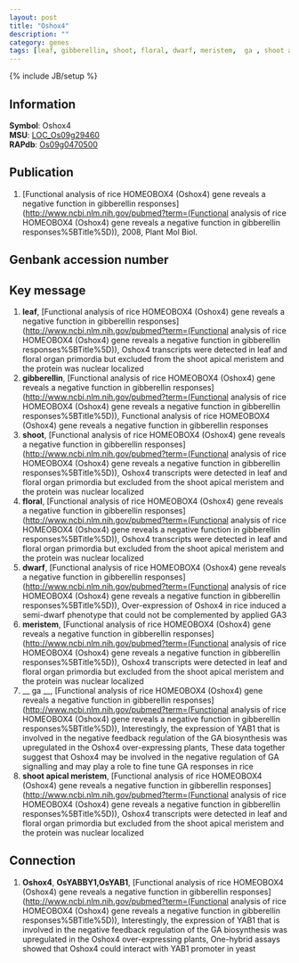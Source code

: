```yaml
---
layout: post
title: "Oshox4"
description: ""
category: genes
tags: [leaf, gibberellin, shoot, floral, dwarf, meristem,  ga , shoot apical meristem]
---
```

{% include JB/setup %}

## Information
__Symbol__: Oshox4  
__MSU__: [LOC_Os09g29460](http://rice.plantbiology.msu.edu/cgi-bin/ORF_infopage.cgi?orf=LOC_Os09g29460)  
__RAPdb__: [Os09g0470500](http://rapdb.dna.affrc.go.jp/viewer/gbrowse_details/irgsp1?name=Os09g0470500)  

## Publication
1. [Functional analysis of rice HOMEOBOX4 (Oshox4) gene reveals a negative function in gibberellin responses](http://www.ncbi.nlm.nih.gov/pubmed?term=(Functional analysis of rice HOMEOBOX4 (Oshox4) gene reveals a negative function in gibberellin responses%5BTitle%5D)), 2008, Plant Mol Biol.

## Genbank accession number

## Key message
1. __leaf__, [Functional analysis of rice HOMEOBOX4 (Oshox4) gene reveals a negative function in gibberellin responses](http://www.ncbi.nlm.nih.gov/pubmed?term=(Functional analysis of rice HOMEOBOX4 (Oshox4) gene reveals a negative function in gibberellin responses%5BTitle%5D)),  Oshox4 transcripts were detected in leaf and floral organ primordia but excluded from the shoot apical meristem and the protein was nuclear localized
2. __gibberellin__, [Functional analysis of rice HOMEOBOX4 (Oshox4) gene reveals a negative function in gibberellin responses](http://www.ncbi.nlm.nih.gov/pubmed?term=(Functional analysis of rice HOMEOBOX4 (Oshox4) gene reveals a negative function in gibberellin responses%5BTitle%5D)), Functional analysis of rice HOMEOBOX4 (Oshox4) gene reveals a negative function in gibberellin responses
3. __shoot__, [Functional analysis of rice HOMEOBOX4 (Oshox4) gene reveals a negative function in gibberellin responses](http://www.ncbi.nlm.nih.gov/pubmed?term=(Functional analysis of rice HOMEOBOX4 (Oshox4) gene reveals a negative function in gibberellin responses%5BTitle%5D)),  Oshox4 transcripts were detected in leaf and floral organ primordia but excluded from the shoot apical meristem and the protein was nuclear localized
4. __floral__, [Functional analysis of rice HOMEOBOX4 (Oshox4) gene reveals a negative function in gibberellin responses](http://www.ncbi.nlm.nih.gov/pubmed?term=(Functional analysis of rice HOMEOBOX4 (Oshox4) gene reveals a negative function in gibberellin responses%5BTitle%5D)),  Oshox4 transcripts were detected in leaf and floral organ primordia but excluded from the shoot apical meristem and the protein was nuclear localized
5. __dwarf__, [Functional analysis of rice HOMEOBOX4 (Oshox4) gene reveals a negative function in gibberellin responses](http://www.ncbi.nlm.nih.gov/pubmed?term=(Functional analysis of rice HOMEOBOX4 (Oshox4) gene reveals a negative function in gibberellin responses%5BTitle%5D)),  Over-expression of Oshox4 in rice induced a semi-dwarf phenotype that could not be complemented by applied GA3
6. __meristem__, [Functional analysis of rice HOMEOBOX4 (Oshox4) gene reveals a negative function in gibberellin responses](http://www.ncbi.nlm.nih.gov/pubmed?term=(Functional analysis of rice HOMEOBOX4 (Oshox4) gene reveals a negative function in gibberellin responses%5BTitle%5D)),  Oshox4 transcripts were detected in leaf and floral organ primordia but excluded from the shoot apical meristem and the protein was nuclear localized
7. __ ga __, [Functional analysis of rice HOMEOBOX4 (Oshox4) gene reveals a negative function in gibberellin responses](http://www.ncbi.nlm.nih.gov/pubmed?term=(Functional analysis of rice HOMEOBOX4 (Oshox4) gene reveals a negative function in gibberellin responses%5BTitle%5D)),  Interestingly, the expression of YAB1 that is involved in the negative feedback regulation of the GA biosynthesis was upregulated in the Oshox4 over-expressing plants, These data together suggest that Oshox4 may be involved in the negative regulation of GA signalling and may play a role to fine tune GA responses in rice
8. __shoot apical meristem__, [Functional analysis of rice HOMEOBOX4 (Oshox4) gene reveals a negative function in gibberellin responses](http://www.ncbi.nlm.nih.gov/pubmed?term=(Functional analysis of rice HOMEOBOX4 (Oshox4) gene reveals a negative function in gibberellin responses%5BTitle%5D)),  Oshox4 transcripts were detected in leaf and floral organ primordia but excluded from the shoot apical meristem and the protein was nuclear localized

## Connection
1. __Oshox4__, __OsYABBY1,OsYAB1__, [Functional analysis of rice HOMEOBOX4 (Oshox4) gene reveals a negative function in gibberellin responses](http://www.ncbi.nlm.nih.gov/pubmed?term=(Functional analysis of rice HOMEOBOX4 (Oshox4) gene reveals a negative function in gibberellin responses%5BTitle%5D)),  Interestingly, the expression of YAB1 that is involved in the negative feedback regulation of the GA biosynthesis was upregulated in the Oshox4 over-expressing plants, One-hybrid assays showed that Oshox4 could interact with YAB1 promoter in yeast


